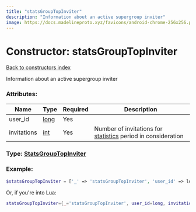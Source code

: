 ```yaml
---
title: "statsGroupTopInviter"
description: "Information about an active supergroup inviter"
image: https://docs.madelineproto.xyz/favicons/android-chrome-256x256.png
---
```

# Constructor: statsGroupTopInviter  
[Back to constructors index](index.md)



Information about an active supergroup inviter

### Attributes:

| Name     |    Type       | Required | Description |
|----------|---------------|----------|-------------|
|user\_id|[long](../types/long.md) | Yes|
|invitations|[int](../types/int.md) | Yes|Number of invitations for [statistics](https://core.telegram.org/api/stats) period in consideration|



### Type: [StatsGroupTopInviter](../types/StatsGroupTopInviter.md)


### Example:

```php
$statsGroupTopInviter = ['_' => 'statsGroupTopInviter', 'user_id' => long, 'invitations' => int];
```  


Or, if you're into Lua:

```lua
statsGroupTopInviter={_='statsGroupTopInviter', user_id=long, invitations=int}

```


